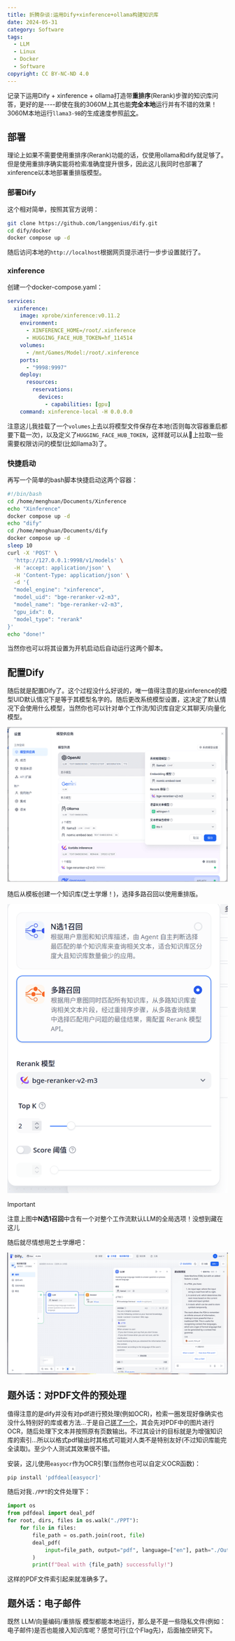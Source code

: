 ```yaml
---
title: 折腾杂谈:运用Dify+xinference+ollama构建知识库
date: 2024-05-31
category: Software
tags:
  - LLM
  - Linux
  - Docker
  - Software
copyright: CC BY-NC-ND 4.0
---
```


记录下运用Dify + xinference + ollama打造带**重排序**(Rerank)步骤的知识库问答，更好的是----即使在我的3060M上其也能**完全本地**运行并有不错的效果！3060M本地运行`llama3-9B`的生成速度参照[前文](https://blog.menghuan1918.com/posts/Drag_on_AI_PC_may_be_Windows.html)。

<!-- more -->

## 部署

理论上如果不需要使用重排序(Rerank)功能的话，仅使用ollama和dify就足够了。但是使用重排序确实能将检索准确度提升很多，因此这儿我同时也部署了xinference以本地部署重排版模型。

### 部署Dify

这个相对简单，按照其官方说明：

```bash
git clone https://github.com/langgenius/dify.git
cd dify/docker
docker compose up -d
```

随后访问本地的`http://localhost`根据网页提示进行一步步设置就行了。

### xinference
创建一个docker-compose.yaml：

```yaml
services:
  xinference:
    image: xprobe/xinference:v0.11.2
    environment:
      - XINFERENCE_HOME=/root/.xinference
      - HUGGING_FACE_HUB_TOKEN=hf_114514
    volumes:
      - /mnt/Games/Model:/root/.xinference
    ports:
      - "9998:9997"
    deploy:
      resources:
        reservations:
          devices:
            - capabilities: [gpu]
    command: xinference-local -H 0.0.0.0
```
注意这儿我挂载了一个`volumes`上去以将模型文件保存在本地(否则每次容器重启都要下载一次)，以及定义了`HUGGING_FACE_HUB_TOKEN`，这样就可以从🤗上拉取一些需要权限访问的模型(比如llama3)了。

### 快捷启动

再写一个简单的bash脚本快捷启动这两个容器：

```bash
#!/bin/bash
cd /home/menghuan/Documents/Xinference
echo "Xinference"
docker compose up -d
echo "dify"
cd /home/menghuan/Documents/dify
docker compose up -d
sleep 10
curl -X 'POST' \
  'http://127.0.0.1:9998/v1/models' \
  -H 'accept: application/json' \
  -H 'Content-Type: application/json' \
  -d '{
  "model_engine": "xinference",
  "model_uid": "bge-reranker-v2-m3",
  "model_name": "bge-reranker-v2-m3",
  "gpu_idx": 0,
  "model_type": "rerank"
}'
echo "done!"
```

当然你也可以将其设置为开机启动后自动运行这两个脚本。

## 配置Dify

随后就是配置Dify了。这个过程没什么好说的，唯一值得注意的是xinference的模型UID默认情况下是等于其模型名字的。随后更改系统模型设置，这决定了默认情况下会使用什么模型，当然你也可以针对单个工作流/知识库自定义其聊天/向量化模型。

![不得不承认某些问题还是得在线大模型才能回答，llama3-8B还是参数量稍微小了点](../images/14/all_local.png)

随后从模板创建一个知识库(芝士学爆！)，选择多路召回以使用重排版。

![当然记得先往知识库里加点文件](../images/14/Rerank.png)

> [!important]
> 注意上图中**N选1召回**中含有一个对整个工作流默认LLM的全局选项！没想到藏在这儿

随后就尽情想用芝士学爆吧：

![知识库很好的补全了llama3-8B的短板](../images/14/QA.png)

## 题外话：对PDF文件的预处理

值得注意的是dify并没有对pdf进行预处理(例如OCR)，检索一圈发现好像确实也没什么特别好的库或者方法...于是自己[搓了一个](https://github.com/Menghuan1918/pdfdeal)，其会先对PDF中的图片进行OCR，随后处理下文本并按照原有页数输出。不过其设计的目标就是为增强知识库的索引...所以以格式pdf输出时其格式可能对人类不是特别友好(不过知识库能完全读取)。至少个人测试其效果很不错。

安装，这儿使用`easyocr`作为OCR引擎(当然你也可以自定义OCR函数)：

```bash
pip install 'pdfdeal[easyocr]'
```

随后对我`./PPT`的文件处理下：

```python
import os
from pdfdeal import deal_pdf
for root, dirs, files in os.walk("./PPT"):
    for file in files:
        file_path = os.path.join(root, file)
        deal_pdf(
            input=file_path, output="pdf", language=["en"], path="./Output", GPU=True
        )
        print(f"Deal with {file_path} successfully!")
```

这样的PDF文件索引起来就准确多了。

## 题外话：电子邮件

既然 LLM/向量编码/重排版 模型都能本地运行，那么是不是一些隐私文件(例如：电子邮件)是否也能接入知识库呢？感觉可行(立个Flag先)，后面抽空研究下。